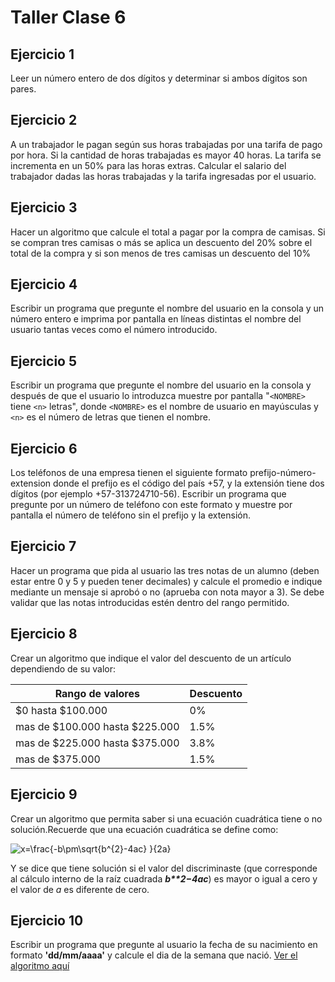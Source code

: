 # Taller Clase 6

## Ejercicio 1
Leer un número entero de dos dígitos y determinar si ambos dígitos son pares.

## Ejercicio 2
A un trabajador le pagan según sus horas trabajadas por una tarifa de pago por hora. Si la cantidad de horas trabajadas es mayor 40 horas. La tarifa se incrementa en un 50% para las horas  extras.  Calcular  el  salario  del  trabajador  dadas  las  horas  trabajadas  y  la  tarifa ingresadas por el usuario.

## Ejercicio 3
Hacer un algoritmo que calcule el total a pagar por la compra de camisas. Si se compran tres  camisas  o  más  se  aplica  un  descuento  del  20%  sobre  el  total  de  la  compra  y  si  son menos de tres camisas un descuento del 10%

## Ejercicio 4
Escribir un programa que pregunte el nombre del usuario en la consola y un número entero e imprima por pantalla en líneas distintas el nombre del usuario tantas veces como el número introducido.

## Ejercicio 5
Escribir un programa que pregunte el nombre del usuario en la consola y después de que el usuario lo introduzca muestre por pantalla "`<NOMBRE>` tiene `<n>` letras", donde `<NOMBRE>` es el nombre de usuario en mayúsculas y `<n>` es el número de letras que tienen el nombre.

## Ejercicio 6
Los teléfonos de una empresa tienen el siguiente formato prefijo-número-extension donde el prefijo es el código del país +57, y la extensión tiene dos dígitos (por ejemplo +57-313724710-56). Escribir un programa que pregunte por un número de teléfono con este formato y muestre por pantalla el número de teléfono sin el prefijo y la extensión.

## Ejercicio 7
Hacer un programa que pida al usuario las tres notas de un alumno (deben estar entre 0 y 5 y pueden tener decimales) y calcule el promedio e indique mediante un mensaje si aprobó o no (aprueba con nota mayor a 3). Se debe validar que las notas introducidas estén dentro del rango permitido.

## Ejercicio 8
Crear un algoritmo que indique el valor del descuento de un artículo dependiendo de su valor:

| Rango de valores | Descuento |
|--|--|
| $0 hasta $100.000 | 0% |
|mas de $100.000 hasta $225.000| 1.5% |
|mas de $225.000 hasta $375.000| 3.8% |
|mas de $375.000 | 1.5% |

## Ejercicio 9
Crear un algoritmo que permita saber si una ecuación cuadrática tiene o no solución.Recuerde que una ecuación cuadrática se define como:

![x=\frac{-b\pm\sqrt{b^{2}-4ac} }{2a}](https://latex.codecogs.com/png.image?\dpi{140}\bg{white}x=\frac{-b\pm\sqrt{b^{2}-4ac}}{2a})

Y se dice que tiene solución si el valor del discriminaste (que corresponde al cálculo interno de la raíz cuadrada ___b**2−4ac___) es mayor o igual a cero y el valor de *a* es diferente de cero.

## Ejercicio 10
Escribir un programa que pregunte al usuario la fecha de su nacimiento en formato **'dd/mm/aaaa'** y calcule el dia de la semana que nació. [Ver el algoritmo aquí](https://www.gaussianos.com/como-calcular-que-dia-de-la-semana-fue/)